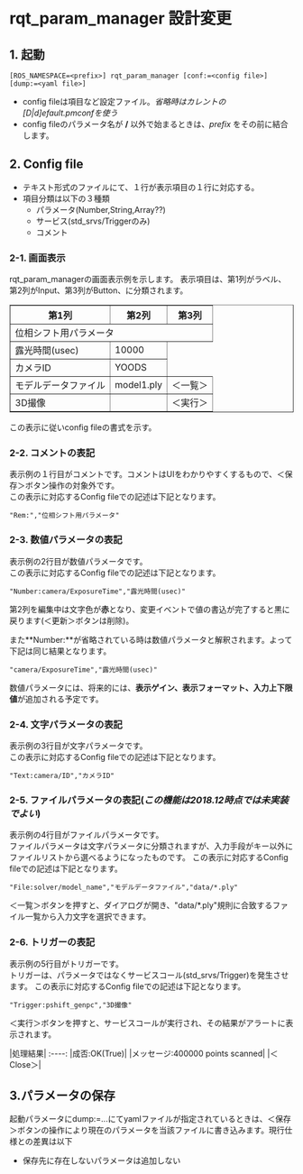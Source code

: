 # rqt_param_manager 設計変更

## 1. 起動
~~~
[ROS_NAMESPACE=<prefix>] rqt_param_manager [conf:=<config file>] [dump:=<yaml file>]
~~~
- config fileは項目など設定ファイル。*省略時はカレントの[D|d]efault.pmconfを使う*
- config fileのパラメータ名が **/** 以外で始まるときは、*prefix* をその前に結合します。

## 2. Config file
- テキスト形式のファイルにて、１行が表示項目の１行に対応する。
- 項目分類は以下の３種類
  - パラメータ(Number,String,Array??)
  - サービス(std_srvs/Triggerのみ)
  - コメント
  
### 2-1. 画面表示  

  rqt_param_managerの画面表示例を示します。
表示項目は、第1列がラベル、第2列がInput、第3列がButton、に分類されます。
<table border>
<tr><th>第1列<th>第2列<th>第3列
<tr><td colspan="3">位相シフト用パラメータ
<tr><td>露光時間(usec)<td>10000
<tr><td>カメラID<td>YOODS
<tr><td>モデルデータファイル<td>model1.ply<td>＜一覧＞
<tr><td>3D撮像<td><td>＜実行＞
</table>

この表示に従いconfig fileの書式を示す。

### 2-2. コメントの表記  
表示例の１行目がコメントです。コメントはUIをわかりやすくするもので、＜保存＞ボタン操作の対象外です。  
この表示に対応するConfig fileでの記述は下記となります。
~~~
"Rem:","位相シフト用パラメータ"
~~~

### 2-3. 数値パラメータの表記
表示例の2行目が数値パラメータです。  
この表示に対応するConfig fileでの記述は下記となります。
~~~
"Number:camera/ExposureTime","露光時間(usec)"
~~~

第2列を編集中は文字色が**赤**となり、変更イベントで値の書込が完了すると黒に戻ります(＜更新＞ボタンは削除)。

また**Number:**が省略されている時は数値パラメータと解釈されます。よって下記は同じ結果となります。
~~~
"camera/ExposureTime","露光時間(usec)"
~~~
数値パラメータには、将来的には、**表示ゲイン、表示フォーマット、入力上下限値**が追加される予定です。

### 2-4. 文字パラメータの表記  
表示例の3行目が文字パラメータです。  
この表示に対応するConfig fileでの記述は下記となります。
~~~
"Text:camera/ID","カメラID"
~~~
### 2-5. ファイルパラメータの表記(*この機能は2018.12時点では未実装でよい*)  
表示例の4行目がファイルパラメータです。  
ファイルパラメータは文字パラメータに分類されますが、入力手段がキー以外にファイルリストから選べるようになったものです。
この表示に対応するConfig fileでの記述は下記となります。
~~~
"File:solver/model_name","モデルデータファイル","data/*.ply"
~~~

＜一覧＞ボタンを押すと、ダイアログが開き、"data/*.ply"規則に合致するファイル一覧から入力文字を選択できます。

### 2-6. トリガーの表記
表示例の5行目がトリガーです。  
トリガーは、パラメータではなくサービスコール(std_srvs/Trigger)を発生させます。
この表示に対応するConfig fileでの記述は下記となります。
~~~
"Trigger:pshift_genpc","3D撮像"
~~~
＜実行＞ボタンを押すと、サービスコールが実行され、その結果がアラートに表示されます。

|処理結果|
:----:
|成否:OK(True)|
|メッセージ:400000 points scanned|
|＜Close＞|

## 3.パラメータの保存  
起動パラメータにdump:=...にてyamlファイルが指定されているときは、＜保存＞ボタンの操作により現在のパラメータを当該ファイルに書き込みます。現行仕様との差異は以下
- 保存先に存在しないパラメータは追加しない

